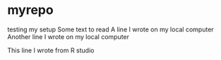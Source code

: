 # myrepo
testing my setup
Some text to read
A line I wrote on my local computer
Another line I wrote on my local computer

This line I wrote from R studio
